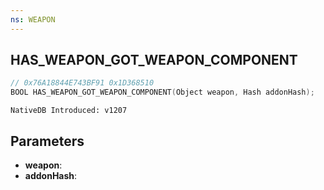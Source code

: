 ```yaml
---
ns: WEAPON
---
```

## HAS_WEAPON_GOT_WEAPON_COMPONENT

```c
// 0x76A18844E743BF91 0x1D368510
BOOL HAS_WEAPON_GOT_WEAPON_COMPONENT(Object weapon, Hash addonHash);
```

```
NativeDB Introduced: v1207
```

## Parameters
* **weapon**:
* **addonHash**:
